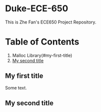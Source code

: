 # Duke-ECE-650

This is Zhe Fan's ECE650 Project Repository.

# Table of Contents

1. Malloc Library(#my-first-title)
2. [My second title](#my-second-title)
## My first title
Some text.
## My second title
